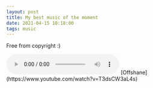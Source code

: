 ```yaml
---
layout: post
title: My best music of the moment
date: 2021-04-15 10:18:00
tags: music
---
```


Free from copyright :)

<audio controls>
  <source src="{{site.baseurl}}/assets/Lo-Fi.mp3" type="audio/mpeg">
Your browser does not support the audio element.
</audio> 
[Offshane](https://www.youtube.com/watch?v=T3dsCW3aL4s)